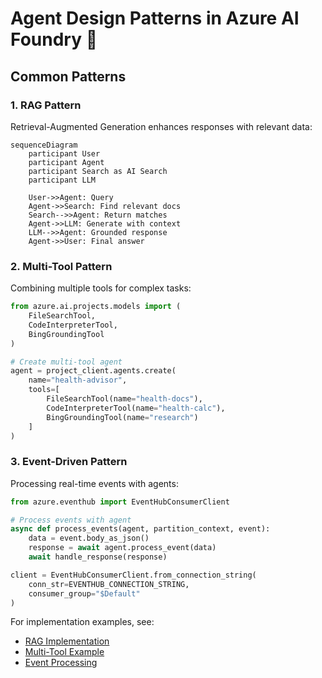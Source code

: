 # Agent Design Patterns in Azure AI Foundry 🎯

## Common Patterns

### 1. RAG Pattern
Retrieval-Augmented Generation enhances responses with relevant data:

```mermaid
sequenceDiagram
    participant User
    participant Agent
    participant Search as AI Search
    participant LLM
    
    User->>Agent: Query
    Agent->>Search: Find relevant docs
    Search-->>Agent: Return matches
    Agent->>LLM: Generate with context
    LLM-->>Agent: Grounded response
    Agent->>User: Final answer
```

### 2. Multi-Tool Pattern
Combining multiple tools for complex tasks:

```python
from azure.ai.projects.models import (
    FileSearchTool,
    CodeInterpreterTool,
    BingGroundingTool
)

# Create multi-tool agent
agent = project_client.agents.create(
    name="health-advisor",
    tools=[
        FileSearchTool(name="health-docs"),
        CodeInterpreterTool(name="health-calc"),
        BingGroundingTool(name="research")
    ]
)
```

### 3. Event-Driven Pattern
Processing real-time events with agents:

```python
from azure.eventhub import EventHubConsumerClient

# Process events with agent
async def process_events(agent, partition_context, event):
    data = event.body_as_json()
    response = await agent.process_event(data)
    await handle_response(response)

client = EventHubConsumerClient.from_connection_string(
    conn_str=EVENTHUB_CONNECTION_STRING,
    consumer_group="$Default"
)
```

For implementation examples, see:
- [RAG Implementation](../2-notebooks/2-agent_service/5-agents-aisearch.ipynb)
- [Multi-Tool Example](../2-notebooks/2-agent_service/2-code_interpreter.ipynb)
- [Event Processing](../3-ai-native-e2e-sample/backend/README.md)
